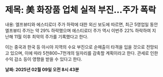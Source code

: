 # **제목: 美 화장품 업체 실적 부진…주가 폭락**

  내용: 엘프뷰티와 에스티로더 주가 하락에 대한 외신 보도에 따르면, 최근 5영업일 동안 엘프뷰티 주가는 약 29% 하락했으며 에스티로더 주가 역시 이번주 22% 하락하여 지난해 11월 이후 최악의 주가를 기록했다고 한다.

이는 중국과 한국 등 아시아 지역의 수요 부진으로 순매출이 타격을 입을 것으로 전망되고 있으며, 이에 따라 5천800~7천개의 일자리를 감축할 계획이라고 한다. 관세로 인한 수익 감소 등이 영향을 받을 수 있다고 한다.

  **날짜: 2025년 02월 09일 오전 8시 43분**